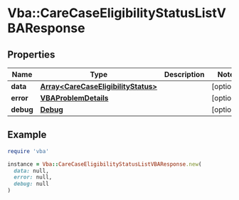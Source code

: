 # Vba::CareCaseEligibilityStatusListVBAResponse

## Properties

| Name | Type | Description | Notes |
| ---- | ---- | ----------- | ----- |
| **data** | [**Array&lt;CareCaseEligibilityStatus&gt;**](CareCaseEligibilityStatus.md) |  | [optional] |
| **error** | [**VBAProblemDetails**](VBAProblemDetails.md) |  | [optional] |
| **debug** | [**Debug**](Debug.md) |  | [optional] |

## Example

```ruby
require 'vba'

instance = Vba::CareCaseEligibilityStatusListVBAResponse.new(
  data: null,
  error: null,
  debug: null
)
```

